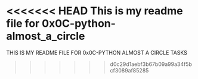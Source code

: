 <<<<<<< HEAD
This is my readme file for 0x0C-python-almost_a_circle
=======
THIS IS MY README FILE FOR 0x0C-PYTHON ALMOST A CIRCLE TASKS
>>>>>>> d0c29d1aebf3b67b09a99a34f5bcf3089af85285
